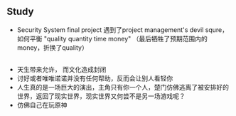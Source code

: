## Study
- Security System final project 遇到了project management's devil squre，如何平衡 "quality quantity time money" （最后牺牲了预期范围内的money，折换了quality）

##
- 天生带来允许， 而文化造成封闭
- 讨好或者唯唯诺诺并没有任何帮助，反而会让别人看轻你
- 人生真的是一场巨大的演出，主角只有你一个人，楚门仿佛逃离了被安排好的世界，返回了现实世界，现实世界又何尝不是另一场游戏呢？
- 仿佛自己在玩原神
